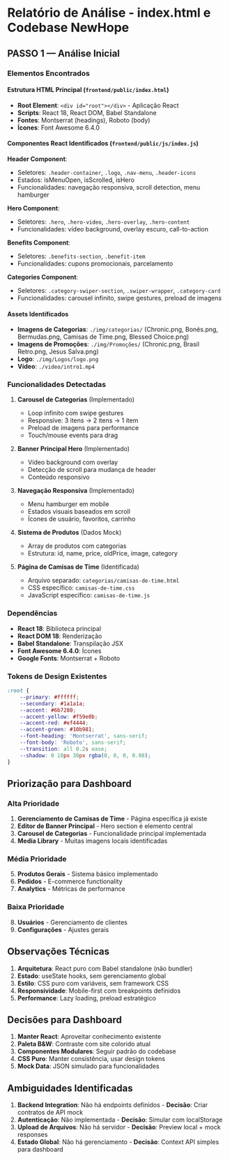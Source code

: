 # Relatório de Análise - index.html e Codebase NewHope

## PASSO 1 — Análise Inicial

### Elementos Encontrados

#### Estrutura HTML Principal (`frontend/public/index.html`)
- **Root Element**: `<div id="root"></div>` - Aplicação React
- **Scripts**: React 18, React DOM, Babel Standalone
- **Fontes**: Montserrat (headings), Roboto (body)
- **Ícones**: Font Awesome 6.4.0

#### Componentes React Identificados (`frontend/public/js/index.js`)

**Header Component**:
- Seletores: `.header-container`, `.logo`, `.nav-menu`, `.header-icons`
- Estados: isMenuOpen, isScrolled, isHero
- Funcionalidades: navegação responsiva, scroll detection, menu hamburger

**Hero Component**:
- Seletores: `.hero`, `.hero-video`, `.hero-overlay`, `.hero-content`
- Funcionalidades: vídeo background, overlay escuro, call-to-action

**Benefits Component**:
- Seletores: `.benefits-section`, `.benefit-item`
- Funcionalidades: cupons promocionais, parcelamento

**Categories Component**:
- Seletores: `.category-swiper-section`, `.swiper-wrapper`, `.category-card`
- Funcionalidades: carousel infinito, swipe gestures, preload de imagens

#### Assets Identificados
- **Imagens de Categorias**: `./img/categorias/` (Chronic.png, Bonés.png, Bermudas.png, Camisas de Time.png, Blessed Choice.png)
- **Imagens de Promoções**: `./img/Promoções/` (Chronic.png, Brasil Retro.png, Jesus Salva.png)
- **Logo**: `./img/Logos/logo.png`
- **Vídeo**: `./video/intro1.mp4`

### Funcionalidades Detectadas

1. **Carousel de Categorias** (Implementado)
   - Loop infinito com swipe gestures
   - Responsive: 3 itens → 2 itens → 1 item
   - Preload de imagens para performance
   - Touch/mouse events para drag

2. **Banner Principal Hero** (Implementado)
   - Vídeo background com overlay
   - Detecção de scroll para mudança de header
   - Conteúdo responsivo

3. **Navegação Responsiva** (Implementado)
   - Menu hamburger em mobile
   - Estados visuais baseados em scroll
   - Ícones de usuário, favoritos, carrinho

4. **Sistema de Produtos** (Dados Mock)
   - Array de produtos com categorias
   - Estrutura: id, name, price, oldPrice, image, category

5. **Página de Camisas de Time** (Identificada)
   - Arquivo separado: `categorias/camisas-de-time.html`
   - CSS específico: `camisas-de-time.css`
   - JavaScript específico: `camisas-de-time.js`

### Dependências

- **React 18**: Biblioteca principal
- **React DOM 18**: Renderização
- **Babel Standalone**: Transpilação JSX
- **Font Awesome 6.4.0**: Ícones
- **Google Fonts**: Montserrat + Roboto

### Tokens de Design Existentes

```css
:root {
    --primary: #ffffff;
    --secondary: #1a1a1a;
    --accent: #6b7280;
    --accent-yellow: #f59e0b;
    --accent-red: #ef4444;
    --accent-green: #10b981;
    --font-heading: 'Montserrat', sans-serif;
    --font-body: 'Roboto', sans-serif;
    --transition: all 0.2s ease;
    --shadow: 0 10px 30px rgba(0, 0, 0, 0.08);
}
```

## Priorização para Dashboard

### Alta Prioridade
1. **Gerenciamento de Camisas de Time** - Página específica já existe
2. **Editor de Banner Principal** - Hero section é elemento central
3. **Carousel de Categorias** - Funcionalidade principal implementada
4. **Media Library** - Muitas imagens locais identificadas

### Média Prioridade
5. **Produtos Gerais** - Sistema básico implementado
6. **Pedidos** - E-commerce functionality
7. **Analytics** - Métricas de performance

### Baixa Prioridade
8. **Usuários** - Gerenciamento de clientes
9. **Configurações** - Ajustes gerais

## Observações Técnicas

1. **Arquitetura**: React puro com Babel standalone (não bundler)
2. **Estado**: useState hooks, sem gerenciamento global
3. **Estilo**: CSS puro com variáveis, sem framework CSS
4. **Responsividade**: Mobile-first com breakpoints definidos
5. **Performance**: Lazy loading, preload estratégico

## Decisões para Dashboard

1. **Manter React**: Aproveitar conhecimento existente
2. **Paleta B&W**: Contraste com site colorido atual
3. **Componentes Modulares**: Seguir padrão do codebase
4. **CSS Puro**: Manter consistência, usar design tokens
5. **Mock Data**: JSON simulado para funcionalidades

## Ambiguidades Identificadas

1. **Backend Integration**: Não há endpoints definidos - **Decisão**: Criar contratos de API mock
2. **Autenticação**: Não implementada - **Decisão**: Simular com localStorage
3. **Upload de Arquivos**: Não há servidor - **Decisão**: Preview local + mock responses
4. **Estado Global**: Não há gerenciamento - **Decisão**: Context API simples para dashboard
